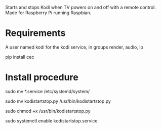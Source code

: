 Starts and stops Kodi when TV powers on and off with a remote control.
Made for Raspberry Pi running Raspbian.

# Requirements
A user named kodi for the kodi service, in groups render, audio, lp

pip install cec

# Install procedure
sudo mv *.service /etc/systemd/system/

sudo mv kodistartstop.py /usr/bin/kodistartstop.py

sudo chmod +x /usr/bin/kodistartstop.py

sudo systemctl enable kodistartstop.service
